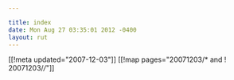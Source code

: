 ```yaml
---

title: index
date: Mon Aug 27 03:35:01 2012 -0400
layout: rut
---
```


[[!meta updated="2007-12-03"]]
[[!map pages="20071203/* and ! 20071203/*/*"]]
